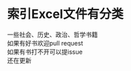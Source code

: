 # 索引Excel文件有分类
一些社会、历史、政治、哲学书籍 <br />
如果有好书欢迎pull request <br />
如果有书打不开可以提issue <br />
还在更新 <br />

